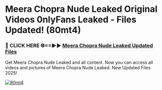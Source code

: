 # Meera Chopra Nude Leaked Original Videos 0nlyFans Leaked - Files Updated! (80mt4)

<h3>🔴 CLICK HERE 🌐==►► <a href="https://tinyurl.com/yrmya6cz" rel="nofollow">Meera Chopra Nude Leaked Updated Files</a></h3>

Get Meera Chopra Nude Leaked and all content. Now you can access all videos and pictures of Meera Chopra Nude Leaked. New Updated Files 2025!

[![80mt4](https://i.imgur.com/FMdXYCs.gif)](https://tinyurl.com/yrmya6cz)
